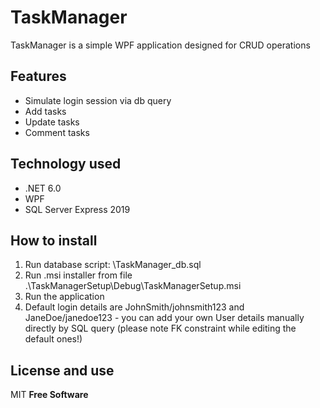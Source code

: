 # TaskManager
TaskManager is a simple WPF application designed for CRUD operations
## Features
- Simulate login session via db query
- Add tasks
- Update tasks
- Comment tasks
## Technology used
- .NET 6.0 
- WPF
- SQL Server Express 2019


## How to install
1. Run database script: \TaskManager_db.sql
2. Run .msi installer from file .\TaskManagerSetup\Debug\TaskManagerSetup.msi
3. Run the application
4. Default login details are JohnSmith/johnsmith123 and JaneDoe/janedoe123 - you can add your own User details manually directly by SQL query (please note FK constraint while editing the default ones!)
## License and use
MIT
**Free Software**
